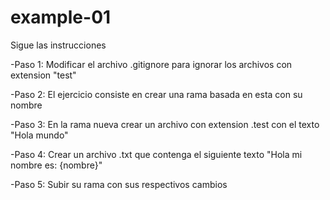 # example-01
Sigue las instrucciones

-Paso 1: Modificar el archivo .gitignore para ignorar los archivos con extension "test"

-Paso 2: El ejercicio consiste en crear una rama basada en esta con su nombre

-Paso 3: En la rama nueva crear un archivo con extension .test con el texto "Hola mundo"

-Paso 4: Crear un archivo .txt que contenga el siguiente texto "Hola mi nombre es: {nombre}"

-Paso 5: Subir su rama con sus respectivos cambios
